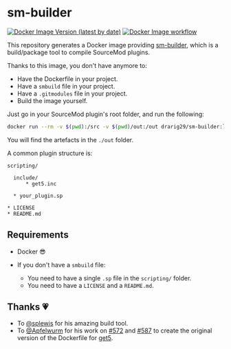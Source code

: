 # sm-builder

[![Docker Image Version (latest by date)](https://img.shields.io/docker/v/drarig29/sm-builder)](https://hub.docker.com/repository/docker/drarig29/sm-builder)
[![Docker Image workflow](https://github.com/Drarig29/sm-builder-docker/actions/workflows/main.yml/badge.svg)](https://github.com/Drarig29/sm-builder-docker/actions)

This repository generates a Docker image providing [sm-builder](https://github.com/splewis/sm-builder), which is a build/package tool to compile SourceMod plugins.

Thanks to this image, you don't have anymore to:

- Have the Dockerfile in your project.
- Have a `smbuild` file in your project.
- Have a `.gitmodules` file in your project.
- Build the image yourself.

Just go in your SourceMod plugin's root folder, and run the following:

```bash
docker run --rm -v $(pwd):/src -v $(pwd)/out:/out drarig29/sm-builder:latest
```

You will find the artefacts in the `./out` folder.

A common plugin structure is:

```
scripting/

  include/
      * get5.inc

  * your_plugin.sp

* LICENSE
* README.md
```

## Requirements

- Docker 😎

- If you don't have a `smbuild` file:

  - You need to have a single `.sp` file in the `scripting/` folder.
  - You need to have a `LICENSE` and a `README.md`.

## Thanks 💗

- To [@splewis](https://github.com/splewis) for his amazing build tool.
- To [@Apfelwurm](https://github.com/Apfelwurm) for his work on [#572](https://github.com/splewis/get5/pull/572) and [#587](https://github.com/splewis/get5/pull/587) to create the original version of the Dockerfile for [get5](https://github.com/splewis/get5).
